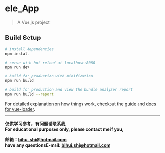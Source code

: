 # ele_App

> A Vue.js project

## Build Setup

``` bash
# install dependencies
npm install

# serve with hot reload at localhost:8080
npm run dev

# build for production with minification
npm run build

# build for production and view the bundle analyzer report
npm run build --report
```

For detailed explanation on how things work, checkout the [guide](http://vuejs-templates.github.io/webpack/) and [docs for vue-loader](http://vuejs.github.io/vue-loader).


----------
**仅供学习参考，有问题请联系我,<br>
For educational purposes only, please contact me if you,**

 **邮箱：bihui.shi@hotmail.com<br>
 have any questionsE-mail: bihui.shi@hotmail.com**
